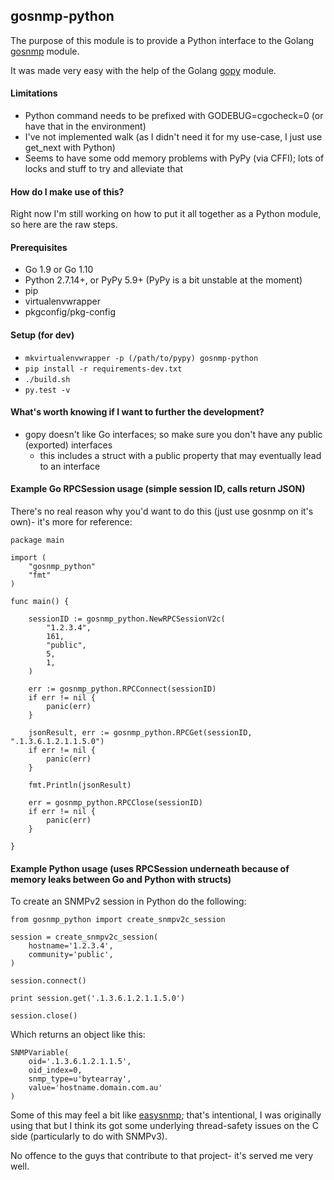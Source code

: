 ## gosnmp-python

The purpose of this module is to provide a Python interface to the Golang [gosnmp](https://github.com/soniah/gosnmp) module.

It was made very easy with the help of the Golang [gopy](https://github.com/go-python/gopy) module.

#### Limitations

* Python command needs to be prefixed with GODEBUG=cgocheck=0 (or have that in the environment)
* I've not implemented walk (as I didn't need it for my use-case, I just use get_next with Python)
* Seems to have some odd memory problems with PyPy (via CFFI); lots of locks and stuff to try and alleviate that

#### How do I make use of this?

Right now I'm still working on how to put it all together as a Python module, so here are the raw steps.

#### Prerequisites

* Go 1.9 or Go 1.10
* Python 2.7.14+, or PyPy 5.9+ (PyPy is a bit unstable at the moment)
* pip
* virtualenvwrapper
* pkgconfig/pkg-config

#### Setup (for dev)

* ```mkvirtualenvwrapper -p (/path/to/pypy) gosnmp-python``` 
* ```pip install -r requirements-dev.txt```
* ```./build.sh```
* ```py.test -v```

#### What's worth knowing if I want to further the development?

* gopy doesn't like Go interfaces; so make sure you don't have any public (exported) interfaces
    * this includes a struct with a public property that may eventually lead to an interface

#### Example Go RPCSession usage (simple session ID, calls return JSON)

There's no real reason why you'd want to do this (just use gosnmp on it's own)- it's more for reference:

```
package main

import (
	"gosnmp_python"
	"fmt"
)

func main() {

	sessionID := gosnmp_python.NewRPCSessionV2c(
		"1.2.3.4",
		161,
		"public",
		5,
		1,
	)

	err := gosnmp_python.RPCConnect(sessionID)
	if err != nil {
		panic(err)
	}

	jsonResult, err := gosnmp_python.RPCGet(sessionID, ".1.3.6.1.2.1.1.5.0")
	if err != nil {
		panic(err)
	}

	fmt.Println(jsonResult)

	err = gosnmp_python.RPCClose(sessionID)
	if err != nil {
		panic(err)
	}

}
```

#### Example Python usage (uses RPCSession underneath because of memory leaks between Go and Python with structs)

To create an SNMPv2 session in Python do the following:

```
from gosnmp_python import create_snmpv2c_session

session = create_snmpv2c_session(
    hostname='1.2.3.4',
    community='public',
)

session.connect()

print session.get('.1.3.6.1.2.1.1.5.0')

session.close()
```

Which returns an object like this:

```
SNMPVariable(
    oid='.1.3.6.1.2.1.1.5', 
    oid_index=0, 
    snmp_type=u'bytearray', 
    value='hostname.domain.com.au'
)
```
 
Some of this may feel a bit like [easysnmp](https://github.com/kamakazikamikaze/easysnmp); that's intentional, I was originally using that but I think its got some underlying thread-safety issues on the C side (particularly to do with SNMPv3).

No offence to the guys that contribute to that project- it's served me very well.
